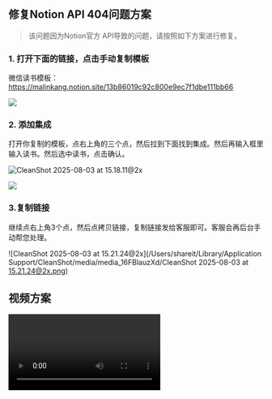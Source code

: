 ## 修复Notion API 404问题方案

> 该问题因为Notion官方 API导致的问题，请按照如下方案进行修复。

### 1. 打开下面的链接，点击手动复制模板

微信读书模板：https://malinkang.notion.site/13b86019c92c800e9ec7f1dbe111bb66


![](https://images.malinkang.com/2025/08/9e425972745fdef0f33acd33b454b603.png)

### 2. 添加集成

打开你复制的模板，点右上角的三个点，然后拉到下面找到集成。然后再输入框里输入读书。然后选中读书，点击确认。

![CleanShot 2025-08-03 at 15.18.11@2x](https://images.malinkang.com/2025/08/1b7d2164b2cd888a213296653039ab87.png)

![](https://images.malinkang.com/2025/08/a5e01ce56387dc67ce4a35c0511044ba.png)

### 3.复制链接

继续点右上角3个点，然后点拷贝链接，复制链接发给客服即可。客服会再后台手动帮您处理。

![CleanShot 2025-08-03 at 15.21.24@2x](/Users/shareit/Library/Application Support/CleanShot/media/media_16FBlauzXd/CleanShot 2025-08-03 at 15.21.24@2x.png)

## 视频方案

<video src="https://images.malinkang.com/cursorful-video-1754205848944.mp4" controls></video>

